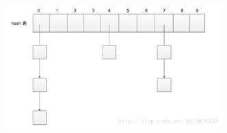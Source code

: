 ![20190408201151.png](https://raw.githubusercontent.com/zhouganglin/notes/master/img/20190408201151.png)